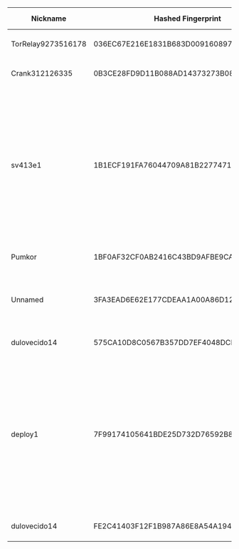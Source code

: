 | Nickname |  Hashed Fingerprint	| Or Addresses | Contact | Running | Flags | Last Seen | First Seen | Last Restarted | Advertised Bandwidth | Platform | Version | Version Status | Recommended Version | Verified hostnames | Exit policy |
|---|---|---|---|---|---|---|---|---|---|---|---|---|---|---|---|
|TorRelay9273516178 | 036EC67E216E1831B683D009160897F085B01C07 | ["180.181.204.254:443"] | tor.relay9273516178@protonmail.com | false | Running, V2Dir, Valid | 2025-09-16 07:00:00 | 2025-09-16 05:00:00 | 2025-09-16 06:05:42 | 0 | Tor 0.4.8.17 on Linux | 0.4.8.17 | recommended | true | N/A | ["reject *:*"]|
|Crank312126335 | 0B3CE28FD9D11B088AD14373273B08AB857DC3B0 | ["91.249.201.221:9001"] | admin@example.com | true | Running, V2Dir, Valid | 2025-09-16 10:00:00 | 2025-09-16 10:00:00 | 2025-09-16 09:45:59 | 0 | Tor 0.4.8.17 on Linux | 0.4.8.17 | recommended | true | ["leasedline-static-091-249-201-221.ewe-ip-backbone.de"] | ["reject *:*"]|
|sv413e1 | 1B1ECF191FA76044709A81B22774718A59E16AC8 | ["65.87.7.198:443","[2a0f:85c1:356:5a46::1]:443"] | justintimberlake5766@outlook.com | true | Exit, Running, V2Dir, Valid | 2025-09-16 10:00:00 | 2025-09-16 03:00:00 | 2025-09-16 02:16:07 | 0 | Tor 0.4.8.16 on Linux | 0.4.8.16 | recommended | true | N/A | ["reject 0.0.0.0/8:*","reject 169.254.0.0/16:*","reject 127.0.0.0/8:*","reject 192.168.0.0/16:*","reject 10.0.0.0/8:*","reject 172.16.0.0/12:*","reject 65.87.7.198:*","reject *:25","reject *:119","reject *:135-139","reject *:445","reject *:563","reject *:1214","reject *:4661-4666","reject *:6346-6429","reject *:6699","reject *:6881-6999","accept *:*"]|
|Pumkor | 1BF0AF32CF0AB2416C43BD9AFBE9CAB17946EAB1 | ["172.238.167.193:443","[2600:3c06::2000:d6ff:fe4c:bb90]:443"] | tor @ AT @ pumkiin pa t ch <DOT) Com | true | Running, Valid | 2025-09-16 10:00:00 | 2025-09-16 05:00:00 | 2025-09-16 04:20:38 | 0 | Tor 0.4.8.17 on Linux | 0.4.8.17 | recommended | true | ["172-238-167-193.ip.linodeusercontent.com"] | ["reject *:*"]|
|Unnamed | 3FA3EAD6E62E177CDEAA1A00A86D12F404D08B03 | ["218.252.16.82:9001"] | N/A | true | Running, V2Dir, Valid | 2025-09-16 10:00:00 | 2025-09-16 02:00:00 | 2025-09-16 01:00:36 | 0 | Tor 0.4.8.17 on Windows 8 [or later] | 0.4.8.17 | recommended | true | ["cm218-252-16-82.hkcable.com.hk"] | ["reject *:*"]|
|dulovecido14 | 575CA10D8C0567B357DD7EF4048DCB719E1C0E75 | ["185.104.63.99:53614"] | dulovecido14[at]gmx.com | true | Running, V2Dir, Valid | 2025-09-16 10:00:00 | 2025-09-16 08:00:00 | 2025-09-16 07:16:05 | 0 | Tor 0.4.8.17 on Linux | 0.4.8.17 | recommended | true | N/A | ["reject *:*"]|
|deploy1 | 7F99174105641BDE25D732D76592B8A0E1C8A9E8 | ["173.224.219.44:443"] | Joe Bacon <joe AT phynd dot net> | true | Exit, Running, V2Dir, Valid | 2025-09-16 10:00:00 | 2025-09-16 07:00:00 | 2025-09-16 06:30:01 | 276480 | Tor 0.4.8.17 on Linux | 0.4.8.17 | recommended | true | N/A | ["reject 0.0.0.0/8:*","reject 169.254.0.0/16:*","reject 127.0.0.0/8:*","reject 192.168.0.0/16:*","reject 10.0.0.0/8:*","reject 172.16.0.0/12:*","reject 173.224.219.44:*","reject *:25","reject *:119","reject *:135-139","reject *:445","reject *:563","reject *:1214","reject *:4661-4666","reject *:6346-6429","reject *:6699","reject *:6881-6999","accept *:*"]|
|dulovecido14 | FE2C41403F12F1B987A86E8A54A194F3E5374D2F | ["185.104.63.99:53615"] | dulovecido14[at]gmx.com | true | Running, V2Dir, Valid | 2025-09-16 10:00:00 | 2025-09-16 08:00:00 | 2025-09-16 07:20:46 | 0 | Tor 0.4.8.17 on Linux | 0.4.8.17 | recommended | true | N/A | ["reject *:*"]|
